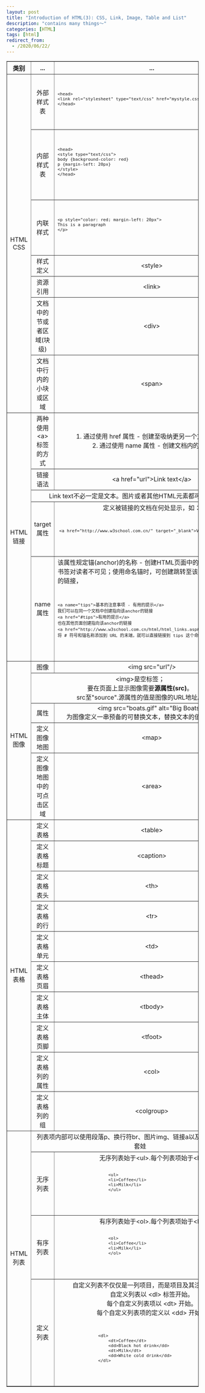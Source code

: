```yaml
---
layout: post
title: "Introduction of HTML(3): CSS, Link, Image, Table and List"
description: "contains many things～"
categories: [HTML]
tags: [html]
redirect_from:
  - /2020/06/22/
---
```


<table style="text-align: center;" border="1">
    <tr>
        <th>类别</th>
        <th>...</th>
        <th>...</th>
    </tr>
    <tr>
        <td rowspan="7">HTML<br />CSS</td>
        <td>外部样式表</td>
        <td>
            <code>
                <pre style="text-align: left;">
&lt;head&gt;
&lt;link rel="stylesheet" type="text/css" href="mystyle.css"&gt;
&lt;/head&gt;
                </pre>
            </code>
        </td>
    </tr>
    <tr>
        <td>内部样式表</td>
        <td>
            <code>
                <pre style="text-align: left;">
&lt;head&gt;
&lt;style type="text/css"&gt;
body {background-color: red}
p {margin-left: 20px}
&lt;/style&gt;
&lt;/head&gt;
                </pre>
            </code>
        </td>
    </tr>
    <tr>
        <td>内联样式</td>
        <td>
            <code>
                <pre style="text-align: left;"">
&lt;p style="color: red; margin-left: 20px"&gt;
This is a paragraph
&lt;/p&gt;
                </pre>
            </code>
        </td>
    </tr>
    <tr>
        <td>样式定义</td>
        <td>&lt;style&gt;</td>
    </tr>
    <tr>
        <td>资源引用</td>
        <td>&lt;link&gt;</td>
    </tr>
    <tr>
        <td>文档中的节或者区域(块级)</td>
        <td>&lt;div&gt;</td>
    </tr>
    <tr>
        <td>文档中行内的小块或区域</td>
        <td>&lt;span&gt;</td>
    </tr>
    <tr>
        <td rowspan="5">HTML<br />链接</td>
        <td>两种使用&lt;a&gt;标签的方式</td>
        <td>
            1. 通过使用 href 属性 - 创建至吸纳更另一个文档的链接<br />
            2. 通过使用 name 属性 - 创建文档内的书签
        </td>
    </tr>
    <tr>
        <td>链接语法</td>
        <td>&lt;a href="url"&gt;Link text&lt;/a&gt;</td>
    </tr>
    <tr>
        <td colspan="2">Link text不必一定是文本。图片或者其他HTML元素都可以成为链接</td>
    </tr>
    <tr>
        <td>target属性</td>
        <td>
            定义被链接的文档在何处显示，如：<br />
            <code>
                <pre>
&lt;a href="http://www.w3school.com.cn/" target="_blank"&gt;Visit W3School!&lt;/a&gt;
                </pre>
            </code>
        </td>
    </tr>
    <tr>
        <td>name属性</td>
        <td style="text-align: left;">
            该属性规定锚(anchor)的名称 - 创建HTML页面中的书签<br />
            书签对读者不可见；使用命名锚时，可创建跳转至该named anchors的链接，<br />
            <code>
                <pre>
&lt;a name="tips"&gt;基本的注意事项 - 有用的提示&lt;/a&gt;
我们可以在同一个文档中创建指向该anchor的链接
&lt;a href="#tips"&gt;有用的提示&lt;/a&gt;
也在其他页面创建指向该anchor的链接
&lt;a href="http://www.w3school.com.cn/html/html_links.asp#tips"&gt;有用的提示&lt;/a&gt;
将 # 符号和锚名称添加到 URL 的末端，就可以直接链接到 tips 这个命名锚了。
                </pre>
            </code>
        </td>
    </tr>
    <tr>
        <td rowspan="5">HTML<br />图像</td>
        <td>图像</td>
        <td>&lt;img src="url"/&gt;</td>
    </tr>
    <tr>
        <td colspan="2">
            &lt;img&gt;是空标签；<br />
            要在页面上显示图像需要<b>源属性(src)</b>。<br />
            src至"source".源属性的值是图像的URL地址。
        </td>
    </tr>
    <tr>
        <td>属性</td>
        <td>
            &lt;img src="boats.gif" alt="Big Boats"&gt;<br />
            为图像定义一串预备的可替换文本，替换文本的值由用户定义。
        </td>
    </tr>
    <tr>
        <td>定义图像地图</td>
        <td>&lt;map&gt;</td>
    </tr>
    <tr>
        <td>定义图像地图中的可点击区域</td>
        <td>&lt;area&gt;</td>
    </tr>
    <tr>
        <td rowspan="10">HTML<br />表格</td>
        <td>定义表格</td>
        <td>&lt;table&gt;</td>
    </tr>
    <tr>
        <td>定义表格标题</td>
        <td>&lt;caption&gt;</td>
    </tr>
    <tr>
        <td>定义表格表头</td>
        <td>&lt;th&gt;</td>
    </tr>
    <tr>
        <td>定义表格的行</td>
        <td>&lt;tr&gt;</td>
    </tr>
    <tr>
        <td>定义表格单元</td>
        <td>&lt;td&gt;</td>
    </tr>
    <tr>
        <td>定义表格页眉</td>
        <td>&lt;thead&gt;</td>
    </tr>
    <tr>
        <td>定义表格主体</td>
        <td>&lt;tbody&gt;</td>
    </tr>
    <tr>
        <td>定义表格页脚</td>
        <td>&lt;tfoot&gt;</td>
    </tr>
    <tr>
        <td>定义表格列的属性</td>
        <td>&lt;col&gt;</td>
    </tr>
    <tr>
        <td>定义表格列的组</td>
        <td>&lt;colgroup&gt;</td>
    </tr>
    <tr>
        <td rowspan="4">HTML<br />列表</td>
        <td colspan="2">列表项内部可以使用段落p、换行符br、图片img、链接a以及其他链表，自行套娃</td>
    </tr>
    <tr>
        <td rowspan="1">无序列表</td>
        <td>
            无序列表始于&lt;ul&gt;.每个列表项始于&lt;li&gt;
            <code>
                <pre style="text-align: left;">
                    &lt;ul&gt;
                    &lt;li&gt;Coffee&lt;/li&gt;
                    &lt;li&gt;Milk&lt;/li&gt;
                    &lt;/ul&gt;
                </pre>
            </code>
        </td>
    </tr>
    <tr>
        <td>有序列表</td>
        <td>
            有序列表始于&lt;ol&gt;.每个列表项始于&lt;li&gt;
            <code>
                <pre style="text-align: left;">
                    &lt;ol&gt;
                    &lt;li&gt;Coffee&lt;/li&gt;
                    &lt;li&gt;Milk&lt;/li&gt;
                    &lt;/ol&gt;
                </pre>
            </code>
        </td>
    </tr>
    <tr>
        <td>定义列表</td>
        <td>
            自定义列表不仅仅是一列项目，而是项目及其注释的组合。<br />
            自定义列表以 &lt;dl> 标签开始。<br />
            每个自定义列表项以 &lt;dt> 开始。<br />
            每个自定义列表项的定义以 &lt;dd> 开始。<br />
            <code>
                <pre style="text-align: left;">
                &lt;dl>
                    &lt;dt>Coffee&lt;/dt>
                    &lt;dd>Black hot drink&lt;/dd>
                    &lt;dt>Milk&lt;/dt>
                    &lt;dd>White cold drink&lt;/dd>
                &lt;/dl>
                </pre>
            </code>
        </td>
    </tr>
</table>
